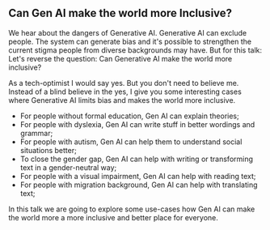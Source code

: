 ## Can Gen AI make the world more Inclusive? ##

We hear about the dangers of Generative AI. Generative AI can exclude people. The system can generate bias and it's possible to strengthen the current stigma people from diverse backgrounds may have. But for this talk: Let's reverse the question: Can Generative AI make the world more inclusive?

As a tech-optimist I would say yes. But you don't need to believe me. Instead of a blind believe in the yes, I give you some interesting cases where Generative AI limits bias and makes the world more inclusive.

- For people without formal education, Gen AI can explain theories;
- For people with dyslexia, Gen AI can write stuff in better wordings and grammar;
- For people with autism, Gen AI can help them to understand social situations better;
- To close the gender gap, Gen AI can help with writing or transforming text in a gender-neutral way;
- For people with a visual impairment, Gen AI can help with reading text;
- For people with migration background, Gen AI can help with translating text;

In this talk we are going to explore some use-cases how Gen AI can make the world more a more inclusive and better place for everyone.